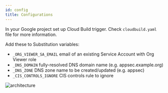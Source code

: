 ```yaml
---
id: config
title: Configurations
---
```


In your Google project set up Cloud Build trigger. Check `cloudbuild.yaml` file for more information.

Add these to Substitution variables: 
- `_ORG_VIEWER_SA_EMAIL`  email of an existing Service Account with Org Viewer role
- `_DNS_DOMAIN`  fully-resolved DNS domain name (e.g. appsec.example.org)
- `_DNS_ZONE` DNS zone name to be created/updated (e.g. appsec)
- `_CIS_CONTROLS_IGNORE` CIS controls rule to ignore

![architecture](https://broadinstitute.github.io/dsp-appsec-infrastructure-apps/img/cloud_build_config.png)